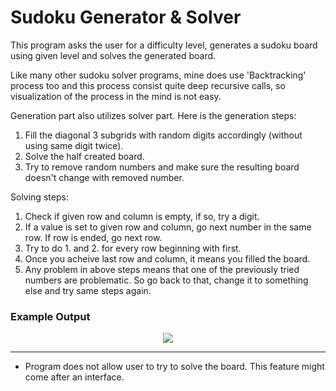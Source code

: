 # Sudoku Generator & Solver

This program asks the user for a difficulty level, generates a sudoku board using given level and solves the generated board.

Like many other sudoku solver programs, mine does use 'Backtracking' process too and this process consist quite deep recursive calls, so visualization of the process in the mind is not easy. 

Generation part also utilizes solver part. Here is the generation steps:
1. Fill the diagonal 3 subgrids with random digits accordingly (without using same digit twice).
2. Solve the half created board.
3. Try to remove random numbers and make sure the resulting board doesn't change with removed number.

Solving steps: 
1. Check if given row and column is empty, if so, try a digit. 
2. If a value is set to given row and column, go next number in the same row. If row is ended, go next row.
3. Try to do 1. and 2. for every row beginning with first.
4. Once you acheive last row and column, it means you filled the board. 
5. Any problem in above steps means that one of the previously tried numbers are problematic. So go back to that, change it to something else and try same steps again.

### Example Output
<p align="center">
<img src="https://i.hizliresim.com/7VWOny.png">
</p>

---------------
* Program does not allow user to try to solve the board. This feature might come after an interface.
